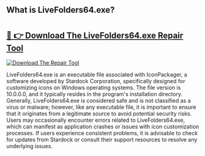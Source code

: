 ## What is LiveFolders64.exe? 

# <h2><a href="https://exedetect.com/download.php?LiveFolders64.exe">🔗 👉 Download The LiveFolders64.exe Repair Tool</a></h2>

[![Download The Repair Tool](https://exedetect.com/download-button.jpg)](https://exedetect.com/download.php?LiveFolders64.exe)

LiveFolders64.exe is an executable file associated with IconPackager, a software developed by Stardock Corporation, specifically designed for customizing icons on Windows operating systems. The file version is 10.0.0.0, and it typically resides in the program's installation directory. Generally, LiveFolders64.exe is considered safe and is not classified as a virus or malware; however, like any executable file, it is important to ensure that it originates from a legitimate source to avoid potential security risks. Users may occasionally encounter errors related to LiveFolders64.exe, which can manifest as application crashes or issues with icon customization processes. If users experience consistent problems, it is advisable to check for updates from Stardock or consult their support resources to resolve any underlying issues.